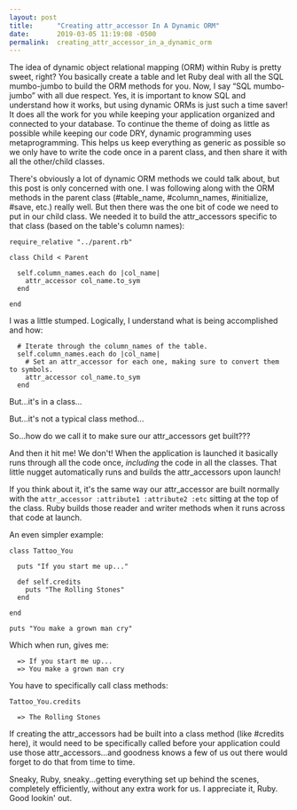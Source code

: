 ```yaml
---
layout: post
title:      "Creating attr_accessor In A Dynamic ORM"
date:       2019-03-05 11:19:08 -0500
permalink:  creating_attr_accessor_in_a_dynamic_orm
---
```



The idea of dynamic object relational mapping (ORM) within Ruby is pretty sweet, right?  You basically create a table and let Ruby deal with all the SQL mumbo-jumbo to build the ORM methods for you.  Now, I say “SQL mumbo-jumbo” with all due respect.  Yes, it is important to know SQL and understand how it works, but using dynamic ORMs is just such a time saver!  It does all the work for you while keeping your application organized and connected to your database.  To continue the theme of doing as little as possible while keeping our code DRY, dynamic programming uses metaprogramming.  This helps us keep everything as generic as possible so we only have to write the code once in a parent class, and then share it with all the other/child classes.

There's obviously a lot of dynamic ORM methods we could talk about, but this post is only concerned with one.  I was following along with the ORM methods in the parent class (#table_name, #column_names, #initialize, #save, etc.) really well.  But then there was the one bit of code we need to put in our child class.  We needed it to build the attr_accessors specific to that class (based on the table's column names):

```
require_relative "../parent.rb"

class Child < Parent

  self.column_names.each do |col_name|
    attr_accessor col_name.to_sym
  end

end
```

I was a little stumped.
Logically, I understand what is being accomplished and how:

```	
  # Iterate through the column_names of the table.
  self.column_names.each do |col_name|
	# Set an attr_accessor for each one, making sure to convert them to symbols.
    attr_accessor col_name.to_sym
  end
```

But...it's in a class...

But...it's not a typical class method...

So...how do we call it to make sure our attr_accessors get built???

And then it hit me!  We don't!  When the application is launched it basically runs through all the code once, *including* the code in all the classes.  That little nugget automatically runs and builds the attr_accessors upon launch!

If you think about it, it's the same way our attr_accessor are built normally with the `attr_accessor :attribute1 :attribute2 :etc` sitting at the top of the class.  Ruby builds those reader and writer methods when it runs across that code at launch.

An even simpler example:

```
class Tattoo_You

  puts "If you start me up..."

  def self.credits
    puts "The Rolling Stones"
  end
  
end

puts "You make a grown man cry"
```

Which when run, gives me:

```
  => If you start me up...
  => You make a grown man cry
```

You have to specifically call class methods:

```
Tattoo_You.credits

  => The Rolling Stones
```

If creating the attr_accessors had be built into a class method (like #credits here), it would need to be specifically called before your application could use those attr_accessors...and goodness knows a few of us out there would forget to do that from time to time.

Sneaky, Ruby, sneaky...getting everything set up behind the scenes, completely efficiently, without any extra work for us.  I appreciate it, Ruby.  Good lookin' out.
